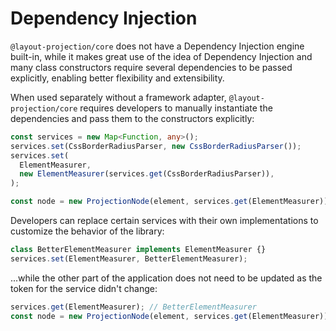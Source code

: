 # Dependency Injection

`@layout-projection/core` does not have a Dependency Injection engine built-in, while it makes great use of the idea of Dependency Injection and many class constructors require several dependencies to be passed explicitly, enabling better flexibility and extensibility.

When used separately without a framework adapter, `@layout-projection/core` requires developers to manually instantiate the dependencies and pass them to the constructors explicitly:

```ts
const services = new Map<Function, any>();
services.set(CssBorderRadiusParser, new CssBorderRadiusParser());
services.set(
  ElementMeasurer,
  new ElementMeasurer(services.get(CssBorderRadiusParser)),
);

const node = new ProjectionNode(element, services.get(ElementMeasurer));
```

Developers can replace certain services with their own implementations to customize the behavior of the library:

```ts
class BetterElementMeasurer implements ElementMeasurer {}
services.set(ElementMeasurer, BetterElementMeasurer);
```

...while the other part of the application does not need to be updated as the token for the service didn't change:

```ts
services.get(ElementMeasurer); // BetterElementMeasurer
const node = new ProjectionNode(element, services.get(ElementMeasurer));
```
